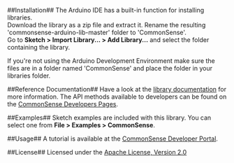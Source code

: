 ##Installation##
The Arduino IDE has a built-in function for installing libraries.  
Download the library as a zip file and extract it. Rename the resulting 'commonsense-arduino-lib-master' folder to 'CommonSense'.  
Go to **Sketch > Import Library... > Add Library...** and select the folder containing the library.

If you're not using the Arduino Development Environment make sure the files are in a folder named 'CommonSense' and place the folder in your libraries folder.

##Reference Documentation##
Have a look at the [library documentation](http://senseobservationsystems.github.com/commonsense-arduino-lib/) for more information.
The API methods available to developers can be found on the [CommonSense Developers Pages](http://www.sense-os.nl/developers).

##Examples##
Sketch examples are included with this library. You can select one from **File > Examples > CommonSense**.

##Usage##
A tutorial is available at the [CommonSense Developer Portal](http://developer.sense-os.nl/Devices/arduino/).

##License##
Licensed under the [Apache License, Version 2.0](http://www.apache.org/licenses/LICENSE-2.0.html)